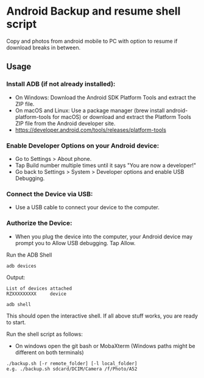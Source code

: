 # Android Backup and resume shell script

Copy and photos from android mobile to PC with option to resume if download breaks in between.

## Usage

### Install ADB (if not already installed):

- On Windows: Download the Android SDK Platform Tools and extract the ZIP file.
- On macOS and Linux: Use a package manager (brew install android-platform-tools for macOS) or download and extract the Platform Tools ZIP file from the Android developer site.
- https://developer.android.com/tools/releases/platform-tools

### Enable Developer Options on your Android device:

- Go to Settings > About phone.
- Tap Build number multiple times until it says "You are now a developer!"
- Go back to Settings > System > Developer options and enable USB Debugging.

### Connect the Device via USB:

- Use a USB cable to connect your device to the computer.

### Authorize the Device:

- When you plug the device into the computer, your Android device may prompt you to Allow USB debugging. Tap Allow.


Run the ADB Shell 
```
adb devices
```
Output:
```
List of devices attached
RZXXXXXXXXX     device
```
```
adb shell
```
This should open the interactive shell.
If all above stuff works, you are ready to start.

Run the shell script as follows:

- On windows open the git bash or MobaXterm (Windows paths might be different on both terminals)
```
./backup.sh [-r remote_folder] [-l local_folder]
e.g. ./backup.sh sdcard/DCIM/Camera /f/Photo/A52
